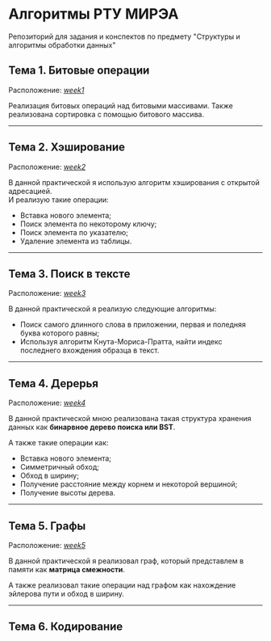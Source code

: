 # Алгоритмы РТУ МИРЭА
Репозиторий для задания и конспектов по предмету "Структуры и алгоритмы обработки данных"
## Тема 1. Битовые операции
Расположение: <i>[week1](week1/practice1)</i>

Реализация битовых операций над битовыми массивами. Также реализована сортировка с помощью
битового массива.

---
## Тема 2. Хэширование
Расположение: <i>[week2](week2/practice2)</i>

В данной практической я использую алгоритм хэширования с открытой адресацией.\
И реализую такие операции:
- Вставка нового элемента;
- Поиск элемента по некоторому ключу;
- Поиск элемента по указателю;
- Удаление элемента из таблицы.


---
## Тема 3. Поиск в тексте
Расположение: <i>[week3](week3/practice3)</i>

В данной практической я реализую следующие алгоритмы:
- Поиск самого длинного слова в приложении, первая и поледняя буква которого равны;
- Используя алгоритм Кнута-Мориса-Пратта, найти индекс последнего вхождения образца в текст.


---
## Тема 4. Дерерья
Расположение: <i>[week4](week4/practice4)</i>

В данной практической мною реализована такая структура хранения данных как **бинарвное дерево поиска или BST**.

А также такие операции как:
- Вставка нового элемента;
- Симметричный обход;
- Обход в ширину;
- Получение расстояние между корнем и некоторой вершиной;
- Получение высоты дерева.


---
## Тема 5. Графы
Расположение: <i>[week5](week5/practice5)</i>

В данной практической я реализовал граф, который представлем в памяти как **матрица смежности**.

А также реализовал такие операции над графом как нахождение
эйлерова пути
и обход в ширину.


---
## Тема 6. Кодирование
